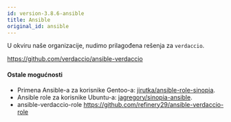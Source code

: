```yaml
---
id: version-3.8.6-ansible
title: Ansible
original_id: ansible
---
```


U okviru naše organizacije, nudimo prilagođena rešenja za `verdaccio`.

<https://github.com/verdaccio/ansible-verdaccio>

#### Ostale mogućnosti

* Primena Ansible-a za korisnike Gentoo-a: [jirutka/ansible-role-sinopia](https://github.com/jirutka/ansible-role-sinopia).
* Ansible role za korisnike Ubuntu-a: [jagregory/sinopia-ansible](https://github.com/jagregory/sinopia-ansible).
* ansible-verdaccio-role <https://github.com/refinery29/ansible-verdaccio-role>